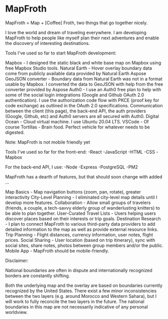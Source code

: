 # MapFroth

MapFroth = Map + [Coffee] Froth, two things that go together nicely.

I love the world and dream of traveling everywhere. I am developing MapFroth to help people like myself plan their next adventures and enable the discovery of interesting destinations.

Tools I've used so far to start MapFroth development:

Mapbox - I designed the static black and white base map on Mapbox using free Mapbox Studio tools.
Natural Earth - Hover overlay boundary data come from publicly available data provided by Natural Earth
Aspose GeoJSON converter - Boundary data from Natural Earth was not in a format usable by Mapbox. I converted the data to GeoJSON with help from the free converter provided by Aspose
Auth0 - I use an Auth0 free plan to help with some of the social login integrations (Google and Github OAuth 2.0 authentication). I use the authorization code flow with PKCE (proof key for code exchange) as outlined in the OAuth 2.0 specifications. Communication between the client (this page), the back-end API, the auth providers (Google, Github, etc) and Auth0 servers are all secured with Auth0.
Digital Ocean - Cloud virtual machine. I use Ubuntu 20.04 LTS.
VSCode - Of course
Tortillas - Brain food. Perfect vehicle for whatever needs to be digested.

Note: MapFroth is not mobile friendly yet

Tools I've used so far for the front-end:
-React
-JavaScript
-HTML
-CSS
-Mapbox

For the back-end API, I use:
-Node
-Express
-PostgreSQL
-PM2

MapFroth has a dearth of features, but that should soon change with added ...

Map Basics - Map navigation buttons (zoom, pan, rotate), greater interactivity
City-Level Planning - I eliminated city-level map details until I develop more features.
Collaboration - Allow small groups of travelers (friends, a couple, a tech-savvy elderly group of wanderlusting knitters) to be able to plan together.
User-Curated Travel Lists - Users helping users discover places based on their interests or trip goals.
Destination Research - I plan to connect MapFroth to various third-party data providers to add detailed information to the map as well as provide external resource links.
Trip Planning - Flight distances, currency information, user notes, flight prices.
Social Sharing - User location (based on trip itinerary), sync with social sites, share notes, photos between group members and/or the public.
Mobile App - MapFroth should be mobile-friendly.

Disclaimer:

National boundaries are often in dispute and internationally recognized borders are constantly shifting.

Both the underlying map and the overlay are based on boundaries currently recognized by the United States. There exist a few minor inconsistencies between the two layers (e.g. around Morocco and Western Sahara), but I will work to fully reconcile the two layers in the future. The national boundaries in this map are not necessarily indicative of any personal worldview.
